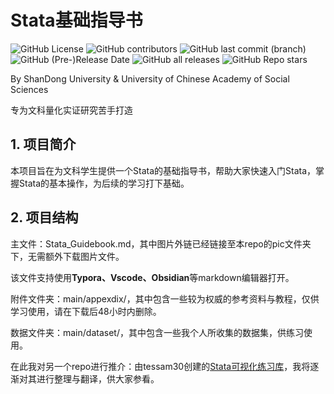 # Stata基础指导书
![GitHub License](https://img.shields.io/github/license/Larrtroffen/Stata_Guidebook)  ![GitHub contributors](https://img.shields.io/github/contributors/Larrtroffen/Stata_Guidebook)
![GitHub last commit (branch)](https://img.shields.io/github/last-commit/Larrtroffen/Stata_Guidebook/main)  ![GitHub (Pre-)Release Date](https://img.shields.io/github/release-date-pre/Larrtroffen/Stata_Guidebook)  ![GitHub all releases](https://img.shields.io/github/downloads/Larrtroffen/Stata_Guidebook/total)  ![GitHub Repo stars](https://img.shields.io/github/stars/Larrtroffen/Stata_Guidebook)


By ShanDong University & University of Chinese Academy of Social Sciences

专为文科量化实证研究苦手打造

## 1. 项目简介

本项目旨在为文科学生提供一个Stata的基础指导书，帮助大家快速入门Stata，掌握Stata的基本操作，为后续的学习打下基础。

## 2. 项目结构

主文件：Stata_Guidebook.md，其中图片外链已经链接至本repo的pic文件夹下，无需额外下载图片文件。

该文件支持使用**Typora、Vscode、Obsidian**等markdown编辑器打开。

附件文件夹：main/appexdix/，其中包含一些较为权威的参考资料与教程，仅供学习使用，请在下载后48小时内删除。

数据文件夹：main/dataset/，其中包含一些我个人所收集的数据集，供练习使用。

在此我对另一个repo进行推介：由tessam30创建的[Stata可视化练习库](https://geocenter.github.io/StataTraining/)，我将逐渐对其进行整理与翻译，供大家参看。
